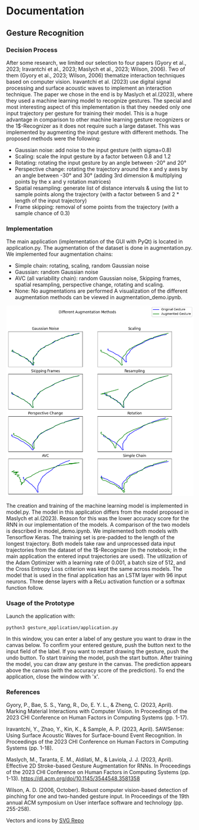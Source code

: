 # Documentation

## Gesture Recognition

### Decision Process

After some research, we limited our selection to four papers (Gyory et al., 2023; Iravantchi et al., 2023; Maslych et al., 2023; Wilson, 2006). Two of them (Gyory et al., 2023; Wilson, 2006) thematize interaction techniques based on computer vision. Iravantchi et al. (2023) use digital signal processing and surface acoustic waves to implement an interaction technique. The paper we chose in the end is by Maslych et al.(2023), where they used a machine learning model to recognize gestures. The special and most interesting aspect of this implementation is that they needed only one input trajectory per gesture for training their model. This is a huge advantage in comparison to other machine learning gesture recognizers or the 1$-Recognizer as it does not require such a large dataset. This was implemented by augmenting the input gesture with different methods. The proposed methods were the following:

- Gaussian noise: add noise to the input gesture (with sigma=0.8)
- Scaling: scale the input gesture by a factor between 0.8 and 1.2
- Rotating: rotating the input gesture by an angle between -20° and 20°
- Perspective change: rotating the trajectory around the x and y axes by an angle between -30° and 30° (adding 3rd dimension & multiplying points by the x and y rotation matrices)
- Spatial resampling: generate list of distance intervals & using the list to sample points along the trajectory (with a factor between 5 and 2 \* length of the input trajectory)
- Frame skipping: removal of some points from the trajectory (with a sample chance of 0.3)

### Implementation

The main application (implementation of the GUI with PyQt) is located in application.py.
The augmentation of the dataset is done in augmentation.py. We implemented four augmentation chains:

- Simple chain: rotating, scaling, random Gaussian noise
- Gaussian: random Gaussian noise
- AVC (all variability chain): random Gaussian noise, Skipping frames, spatial resampling, perspective change, rotating and scaling.
- None: No augmentations are performed
  A visualization of the different augmentation methods can be viewed in augmentation_demo.ipynb.

![Comparison of augmentation methods](resources/augmentation_comparison.png)

The creation and training of the machine learning model is implemented in model.py. The model in this application differs from the model proposed in Maslych et al.(2023). Reason for this was the lower accuracy score for the RNN in our implementation of the models. A comparison of the two models is described in model_demo.ipynb. We implemented both models with Tensorflow Keras. The training set is pre-padded to the length of the longest trajectory. Both models take raw and unprocessed data input trajectories from the dataset of the 1$-Recognizer (in the notebook; in the main application the entered input trajectories are used). The utilization of the Adam Optimizer with a learning rate of 0.001, a batch size of 512, and the Cross Entropy Loss criterion was kept the same across models. The model that is used in the final application has an LSTM layer with 96 input neurons. Three dense layers with a ReLu activation function or a softmax function follow.

### Usage of the Prototype

Launch the application with:

```
python3 gesture_application/application.py
```

In this window, you can enter a label of any gesture you want to draw in the canvas below. To confirm your entered gesture, push the button next to the input field of the label. If you want to restart drawing the gesture, push the undo button. To start training the model, push the start button. After training the model, you can draw any gesture in the canvas. The prediction appears above the canvas (with the accuracy score of the prediction). To end the application, close the window with 'x'.

### References

Gyory, P., Bae, S. S., Yang, R., Do, E. Y. L., & Zheng, C. (2023, April). Marking Material Interactions with Computer Vision. In Proceedings of the 2023 CHI Conference on Human Factors in Computing Systems (pp. 1-17).

Iravantchi, Y., Zhao, Y., Kin, K., & Sample, A. P. (2023, April). SAWSense: Using Surface Acoustic Waves for Surface-bound Event Recognition. In Proceedings of the 2023 CHI Conference on Human Factors in Computing Systems (pp. 1-18).

Maslych, M., Taranta, E. M., Aldilati, M., & Laviola, J. J. (2023, April). Effective 2D Stroke-based Gesture Augmentation for RNNs. In Proceedings of the 2023 CHI Conference on Human Factors in Computing Systems (pp. 1-13). https://dl.acm.org/doi/10.1145/3544548.3581358

Wilson, A. D. (2006, October). Robust computer vision-based detection of pinching for one and two-handed gesture input. In Proceedings of the 19th annual ACM symposium on User interface software and technology (pp. 255-258).

Vectors and icons by [SVG Repo](https://www.svgrepo.com)
